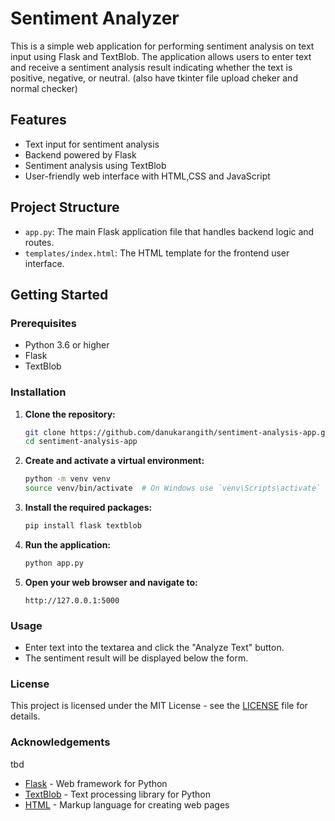 # Sentiment Analyzer

This is a simple web application for performing sentiment analysis on text input using Flask and TextBlob. The application allows users to enter text and receive a sentiment analysis result indicating whether the text is positive, negative, or neutral. (also have tkinter file upload cheker and normal checker)

## Features

- Text input for sentiment analysis
- Backend powered by Flask
- Sentiment analysis using TextBlob
- User-friendly web interface with HTML,CSS and JavaScript

## Project Structure

- `app.py`: The main Flask application file that handles backend logic and routes.
- `templates/index.html`: The HTML template for the frontend user interface.

## Getting Started

### Prerequisites

- Python 3.6 or higher
- Flask
- TextBlob

### Installation

1. **Clone the repository:**

    ```bash
    git clone https://github.com/danukarangith/sentiment-analysis-app.git
    cd sentiment-analysis-app
    ```

2. **Create and activate a virtual environment:**

    ```bash
    python -m venv venv
    source venv/bin/activate  # On Windows use `venv\Scripts\activate`
    ```

3. **Install the required packages:**

    ```bash
    pip install flask textblob
    ```

4. **Run the application:**

    ```bash
    python app.py
    ```

5. **Open your web browser and navigate to:**

    ```
    http://127.0.0.1:5000
    ```

### Usage

- Enter text into the textarea and click the "Analyze Text" button.
- The sentiment result will be displayed below the form.

### License

This project is licensed under the MIT License - see the [LICENSE](LICENSE) file for details.

### Acknowledgements
tbd

- [Flask](https://flask.palletsprojects.com/en/2.1.x/) - Web framework for Python
- [TextBlob](https://textblob.readthedocs.io/en/dev/) - Text processing library for Python
- [HTML](https://www.w3.org/TR/html5/) - Markup language for creating web pages

